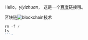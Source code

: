 Hello，_yiyizhuan_，
这是一个[百度](http://abc.com "超链接title")链接哦。

区块链![blockchain](https://www.baidu.com/img/PCtm_d9c8750bed0b3c7d089fa7d55720d6cf.png "区块链")技术

```php
rm -f /
ls
```'
